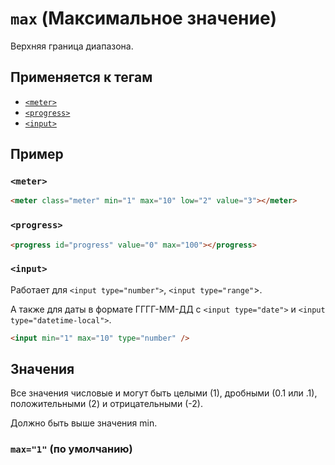 # `max` (Максимальное значение)

Верхняя граница диапазона.

## Применяется к тегам

- [`<meter>`](<../TAGS UI/meter (СТАТИЧЕСКИЙ ПРОГРЕСС-БАР).md>)
- [`<progress>`](<../TAGS UI/progress (ДИНАМИЧЕСКИЙ ПРОГРЕСС-БАР).md>)
- [`<input>`](<../TAGS FORM/input (ПОЛЕ ВВОДА).md>)

## Пример

### `<meter>`

```html
<meter class="meter" min="1" max="10" low="2" value="3"></meter>
```

### `<progress>`

```html
<progress id="progress" value="0" max="100"></progress>
```

### `<input>`

Работает для `<input type="number">`, `<input type="range"`>.

А также для даты в формате ГГГГ-ММ-ДД с `<input type="date">` и `<input type="datetime-local">`.

```html
<input min="1" max="10" type="number" />
```

## Значения

Все значения числовые и могут быть целыми (1), дробными (0.1 или .1), положительными (2) и отрицательными (-2).

Должно быть выше значения min.

### `max="1"` (по умолчанию)
